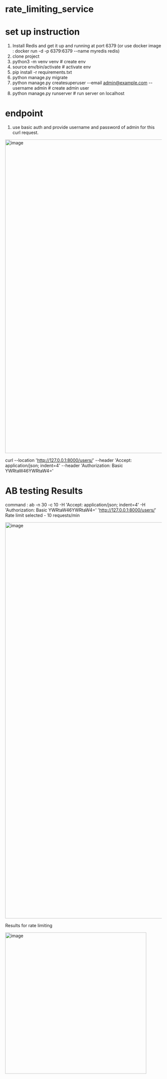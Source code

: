 # rate_limiting_service

# set up instruction

1. Install Redis and get it up and running at port 6379 (or use docker image : docker run -d -p 6379:6379 --name myredis redis)
2. clone project
3. python3 -m venv venv # create env
4. source env/bin/activate # activate env
5. pip install -r requirements.txt
6. python manage.py migrate
7. python manage.py createsuperuser --email admin@example.com --username admin # create admin user
8. python manage.py runserver # run server on localhost

# endpoint

1. use basic auth and provide username and password of admin for this curl request.

<img width="1008" alt="image" src="https://github.com/ritesshhh/rate_limiting_service/assets/25322700/5dc21d31-026c-4cd7-b834-becdf4029c59">

curl --location 'http://127.0.0.1:8000/users/' --header 'Accept: application/json; indent=4' --header 'Authorization: Basic YWRtaW46YWRtaW4='


# AB testing Results

command : ab -n 30 -c 10 -H 'Accept: application/json; indent=4' -H 'Authorization: Basic YWRtaW46YWRtaW4='  'http://127.0.0.1:8000/users/'
Rate limit selected - 10 requests/min

<img width="1273" alt="image" src="https://github.com/ritesshhh/rate_limiting_service/assets/25322700/7add5ff6-6d4b-4bbf-ab82-0adb9e4db4e8">

Results for rate limiting

<img width="454" alt="image" src="https://github.com/ritesshhh/rate_limiting_service/assets/25322700/ea41db86-7b98-4c4a-8002-2ca535de8b0d">
